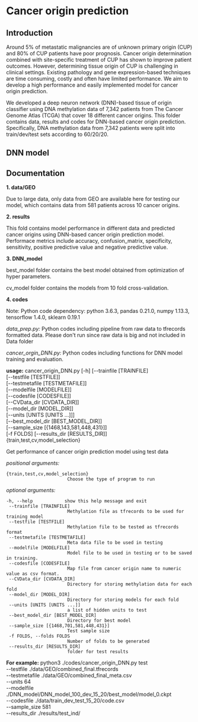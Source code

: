 
# Cancer origin prediction
## Introduction
   Around 5% of metastatic malignancies are of unknown primary origin (CUP) and 80% of CUP patients have poor prognosis. Cancer origin determination combined with site-specific treatment of CUP has shown to improve patient outcomes. However, determining tissue origin of CUP is challenging in clinical settings. Existing pathology and gene expression-based techniques are time consuming, costly and often have limited performance. We aim to develop a high performance and easily implemented model for cancer origin prediction.
   
   We developed a deep neuron network (DNN)-based tissue of origin classifier using DNA methylation data of 7,342 patients from The Cancer Genome Atlas (TCGA) that cover 18 different cancer origins. 
This folder contains data, results and codes for DNN-based cancer origin prediction. Specifically, DNA methylation data from 7,342 patients were split into train/dev/test sets according to 60/20/20.

## DNN model
## Documentation
**1. data/GEO**

  Due to large data, only data from GEO are available here for testing our model, which contains data from 581 patients across 10 cancer origins.

**2. results**
   
   This fold contains model performance in different data and predicted cancer origins using DNN-based cancer origin prediction model. Performace metrics include accuracy,  confusion_matrix, specificity, sensitivity, positive predictive value and negative predictive value.

**3. DNN_model**
   
   best_model folder contains the best model obtained from optimization of hyper parameters.
   
   cv_model folder contains the models from 10 fold cross-validation.

**4. codes**

   Note: Python code dependency: python 3.6.3, pandas 0.21.0, numpy 1.13.3, tensorflow 1.4.0, sklearn 0.19.1
   
   *data_prep.py:* Python codes including pipeline from raw data to tfrecords formatted data. Please don't run since raw data is big and not included in Data folder

   *cancer_orgin_DNN.py:*  Python codes including functions for DNN model training and evaluation.



   **usage:**
   cancer_origin_DNN.py [-h]  [--trainfile [TRAINFILE] \
                              [--testfile [TESTFILE]] \
                              [--testmetafile [TESTMETAFILE]] \
			      [--modelfile [MODELFILE]] \
			      [--codesfile [CODESFILE]] \
                              [--CVData_dir [CVDATA_DIR]] \
                              [--model_dir [MODEL_DIR]] \
                              [--units [UNITS [UNITS ...]]] \
                              [--best_model_dir [BEST_MODEL_DIR]] \
                              [--sample_size [{1468,143,581,448,431}]] \
                              [-f FOLDS] [--results_dir [RESULTS_DIR]] \
                              {train,test,cv,model_selection}

   Get performance of cancer origin prediction model using test data

   *positional arguments:*
    
    {train,test,cv,model_selection}
                           Choose the type of program to run

   *optional arguments:*
    
    -h, --help            show this help message and exit
     --trainfile [TRAINFILE]
                           Methylation file as tfrecords to be used for training model
     --testfile [TESTFILE]
                           Methylation file to be tested as tfrecords format
     --testmetafile [TESTMETAFILE]
                           Meta data file to be used in testing
     --modelfile [MODELFILE]
                           Model file to be used in testing or to be saved in training.
     --codesfile [CODESFILE]
                           Map file from cancer origin name to numeric value as csv format.
     --CVData_dir [CVDATA_DIR]
                           Directory for storing methylation data for each fold
     --model_dir [MODEL_DIR]
                           Directory for storing models for each fold
     --units [UNITS [UNITS ...]]
                           a list of hidden units to test
     --best_model_dir [BEST_MODEL_DIR]
                           Directory for best model
     --sample_size [{1468,701,581,448,431}]
                           Test sample size
     -f FOLDS, --folds FOLDS
                           Number of folds to be generated
     --results_dir [RESULTS_DIR]
                           folder for test results

   **For example:**
   python3 ./codes/cancer_origin_DNN.py test \
                                            --testfile ./data/GEO/combined_final.tfrecords \
                                            --testmetafile ./data/GEO/combined_final_meta.csv \
                                            --units 64  \
                                            --modelfile ./DNN_model/DNN_model_100_dev_15_20/best_model/model_0.ckpt \
                                            --codesfile ./data/train_dev_test_15_20/code.csv \
                                            --sample_size 581 \
                                            --results_dir ./results/test_ind/
